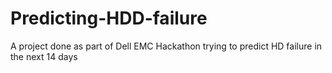 # Predicting-HDD-failure
A project done as part of Dell EMC Hackathon trying to predict HD failure in the next 14 days
